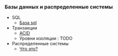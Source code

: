 ### Базы данных и распределенные системы

* SQL
    * [База sql](https://github.com/babtiss/cheat-sheet/tree/master/data_base/sql/base)
* Транзакции
    * [ACID](https://github.com/babtiss/cheat-sheet/tree/master/data_base/acid)
    * Уровни изоляции : TODO
* Распределенные системы
    * [Что это?](https://github.com/babtiss/cheat-sheet/tree/master/data_base/distributed_system/base)